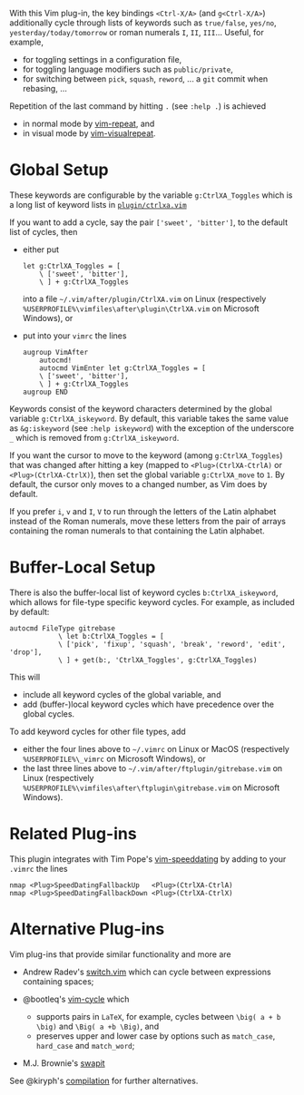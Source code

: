 With this Vim plug-in, the key bindings `<Ctrl-X/A>` (and `g<Ctrl-X/A>`) additionally cycle through lists of keywords such as `true/false`, `yes/no`, `yesterday/today/tomorrow` or roman numerals `I`, `II`, `III`...
Useful, for example,

- for toggling settings in a configuration file,
- for toggling language modifiers such as `public/private`,
- for switching between `pick`, `squash`, `reword`, ... a `git` commit when rebasing, ...

Repetition of the last command by hitting `.` (see `:help .`) is achieved

- in normal mode by [vim-repeat](https://github.com/tpope/vim-repeat), and
- in visual mode by [vim-visualrepeat](https://github.com/inkarkat/vim-visualrepeat).

# Global Setup

These keywords are configurable by the variable `g:CtrlXA_Toggles` which is a long list of keyword lists in [`plugin/ctrlxa.vim`](https://github.com/Konfekt/vim-CtrlXA/blob/master/plugin/CtrlXA.vim#L32)

If you want to add a cycle, say the pair `['sweet', 'bitter']`, to the default list of cycles, then

- either put

    ```vim
    let g:CtrlXA_Toggles = [
        \ ['sweet', 'bitter'],
        \ ] + g:CtrlXA_Toggles
    ```

    into a file `~/.vim/after/plugin/CtrlXA.vim` on Linux (respectively `%USERPROFILE%\vimfiles\after\plugin\CtrlXA.vim` on Microsoft Windows), or
- put into your `vimrc` the lines

    ```vim
    augroup VimAfter
        autocmd!
        autocmd VimEnter let g:CtrlXA_Toggles = [
        \ ['sweet', 'bitter'],
        \ ] + g:CtrlXA_Toggles
    augroup END
    ```

Keywords consist of the keyword characters determined by the global variable `g:CtrlXA_iskeyword`.
By default, this variable takes the same value as `&g:iskeyword` (see `:help iskeyword`) with the exception of the underscore `_` which is removed from `g:CtrlXA_iskeyword`.

If you want the cursor to move to the keyword (among `g:CtrlXA_Toggles`) that was changed after hitting a key (mapped to `<Plug>(CtrlXA-CtrlA)` or `<Plug>(CtrlXA-CtrlX)`), then set the global variable `g:CtrlXA_move` to `1`.
By default, the cursor only moves to a changed number, as Vim does by default.

If you prefer `i`, `v` and `I`, `V` to run through the letters of the Latin
alphabet instead of the Roman numerals, move these letters from the pair of
arrays containing the roman numerals to that containing the Latin alphabet.

# Buffer-Local Setup

There is also the buffer-local list of keyword cycles `b:CtrlXA_iskeyword`, which allows for file-type specific keyword cycles.
For example, as included by default:

```vim
autocmd FileType gitrebase
            \ let b:CtrlXA_Toggles = [
            \ ['pick', 'fixup', 'squash', 'break', 'reword', 'edit', 'drop'],
            \ ] + get(b:, 'CtrlXA_Toggles', g:CtrlXA_Toggles)
```

This will

- include all keyword cycles of the global variable, and
- add (buffer-)local keyword cycles which have precedence over the global cycles.

To add keyword cycles for other file types, add

- either the four lines above to `~/.vimrc` on Linux or MacOS (respectively `%USERPROFILE%\_vimrc` on Microsoft Windows), or
- the last three lines above to `~/.vim/after/ftplugin/gitrebase.vim` on Linux (respectively `%USERPROFILE%\vimfiles\after\ftplugin\gitrebase.vim` on Microsoft Windows).

# Related Plug-ins

This plugin integrates with Tim Pope's [vim-speeddating](https://github.com/tpope/vim-speeddating) by adding to your `.vimrc` the lines

```vim
nmap <Plug>SpeedDatingFallbackUp   <Plug>(CtrlXA-CtrlA)
nmap <Plug>SpeedDatingFallbackDown <Plug>(CtrlXA-CtrlX)
```

# Alternative Plug-ins

Vim plug-ins that provide similar functionality and more are

- Andrew Radev's [switch.vim](https://github.com/AndrewRadev/switch.vim#more-complicated-mappings) which can cycle between expressions containing spaces;
- @bootleq's [vim-cycle](https://github.com/bootleq/vim-cycle/) which

    - supports pairs in `LaTeX`, for example, cycles between `\big( a + b \big)` and `\Big( a +b \Big)`, and
    - preserves upper and lower case by options such as `match_case`, `hard_case` and `match_word`;
- M.J. Brownie's [swapit](https://github.com/mjbrownie/swapit)

See @kiryph's [compilation](https://github.com/Konfekt/vim-CtrlXA/issues/1#issuecomment-325425550) for further alternatives.

